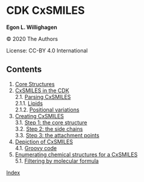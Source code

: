 # CDK CxSMILES

**Egon L. Willighagen**

© 2020 The Authors

License: CC-BY 4.0 International

## Contents

1. [Core Structures](intro.md) <br />
2. [CxSMILES in the CDK](parsing.md) <br />
2.1. [Parsing CxSMILES](parsing.md#parsing-cxsmiles) <br />
2.1.1. [Lipids](parsing.md#lipids) <br />
2.1.2. [Positional variations](parsing.md#positional-variations) <br />
3. [Creating CxSMILES](chapter2.md) <br />
3.1. [Step 1: the core structure](chapter2.md#step-1:-the-core-structure) <br />
3.2. [Step 2: the side chains](chapter2.md#step-2:-the-side-chains) <br />
3.3. [Step 3: the attachment points](chapter2.md#step-3:-the-attachment-points) <br />
4. [Depiction of CxSMILES](depict.md) <br />
4.1. [Groovy code](depict.md#groovy-code) <br />
5. [Enumerating chemical structures for a CxSMILES](enumeration.md) <br />
5.1. [Filtering by molecular formula](enumeration.md#filtering-by-molecular-formula) <br />

[Index](indexList.md) <br />

